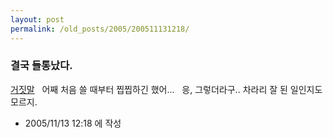 ```yaml
---
layout: post
permalink: /old_posts/2005/200511131218/
---
```


### 결국 들통났다.

<a href="646578.html" title="">거짓말</a> 
 
어째 처음 쓸 때부터 찝찝하긴 했어...
 
응, 그렇더라구.. 차라리 잘 된 일인지도 모르지.
 
 
       


- 2005/11/13 12:18 에 작성